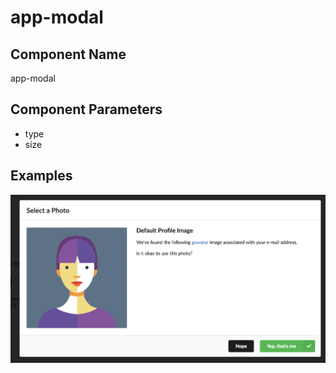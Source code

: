 # app-modal

## Component Name

app-modal

## Component Parameters

* type
* size

## Examples

![](../../.gitbook/assets/image%20%2818%29.png)

